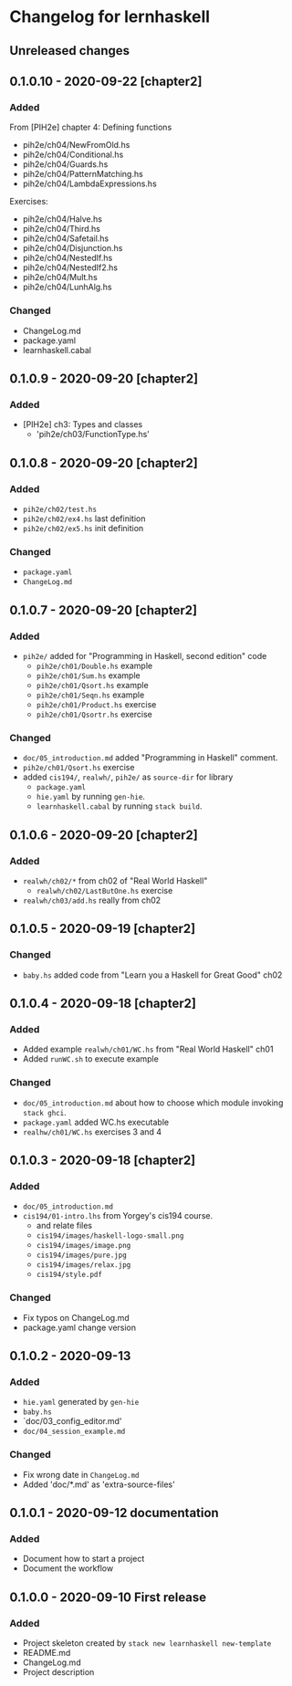 # Changelog for lernhaskell

## Unreleased changes

## 0.1.0.10 - 2020-09-22 [chapter2]

### Added

From [PIH2e] chapter 4: Defining functions
* pih2e/ch04/NewFromOld.hs
* pih2e/ch04/Conditional.hs
* pih2e/ch04/Guards.hs
* pih2e/ch04/PatternMatching.hs
* pih2e/ch04/LambdaExpressions.hs

Exercises:
* pih2e/ch04/Halve.hs
* pih2e/ch04/Third.hs
* pih2e/ch04/Safetail.hs
* pih2e/ch04/Disjunction.hs
* pih2e/ch04/NestedIf.hs
* pih2e/ch04/NestedIf2.hs
* pih2e/ch04/Mult.hs
* pih2e/ch04/LunhAlg.hs

### Changed

* ChangeLog.md
* package.yaml
* learnhaskell.cabal

## 0.1.0.9 - 2020-09-20 [chapter2]

### Added
* [PIH2e] ch3: Types and classes
  * 'pih2e/ch03/FunctionType.hs'

## 0.1.0.8 - 2020-09-20 [chapter2]

### Added
* `pih2e/ch02/test.hs`
* `pih2e/ch02/ex4.hs` last definition
* `pih2e/ch02/ex5.hs` init definition 

### Changed
* `package.yaml`
* `ChangeLog.md`

## 0.1.0.7 - 2020-09-20 [chapter2]

### Added

* `pih2e/` added for "Programming in Haskell, second edition" code
  - `pih2e/ch01/Double.hs` example
  - `pih2e/ch01/Sum.hs` example
  - `pih2e/ch01/Qsort.hs` example
  - `pih2e/ch01/Seqn.hs` example
  - `pih2e/ch01/Product.hs` exercise
  - `pih2e/ch01/Qsortr.hs` exercise

### Changed
* `doc/05_introduction.md` added "Programming in Haskell" comment.
* `pih2e/ch01/Qsort.hs` exercise
* added `cis194/`, `realwh/`, `pih2e/` as `source-dir` for library
  - `package.yaml`
  - `hie.yaml` by running `gen-hie`.
  - `learnhaskell.cabal` by running `stack build`.

## 0.1.0.6 - 2020-09-20 [chapter2]

### Added

* `realwh/ch02/*` from ch02 of "Real World Haskell"
  * `realwh/ch02/LastButOne.hs` exercise
* `realwh/ch03/add.hs` really from ch02

## 0.1.0.5 - 2020-09-19 [chapter2]

### Changed 

* `baby.hs` added code from "Learn you a Haskell for Great Good" ch02

## 0.1.0.4 - 2020-09-18 [chapter2]

### Added

* Added example `realwh/ch01/WC.hs` from "Real World Haskell" ch01
* Added `runWC.sh` to execute example

### Changed

* `doc/05_introduction.md` about how to choose which module
  invoking `stack ghci`.
* `package.yaml` added WC.hs executable
* `realhw/ch01/WC.hs` exercises 3 and 4

## 0.1.0.3 - 2020-09-18 [chapter2]

### Added

* `doc/05_introduction.md`
* `cis194/01-intro.lhs` from Yorgey's cis194 course.
  - and relate files 
  - `cis194/images/haskell-logo-small.png`
  - `cis194/images/image.png`
  - `cis194/images/pure.jpg`
  - `cis194/images/relax.jpg`
  - `cis194/style.pdf`

### Changed

* Fix typos on ChangeLog.md
* package.yaml change version
  

## 0.1.0.2 - 2020-09-13

### Added
* `hie.yaml` generated by `gen-hie`
* `baby.hs` 
* `doc/03_config_editor.md'
* `doc/04_session_example.md`

### Changed
* Fix wrong date in `ChangeLog.md`
* Added 'doc/*.md' as 'extra-source-files'

## 0.1.0.1 - 2020-09-12 documentation

### Added
* Document how to start a project
* Document the workflow

## 0.1.0.0 - 2020-09-10 First release

### Added
* Project skeleton created by `stack new learnhaskell new-template`
* README.md 
* ChangeLog.md
* Project description
